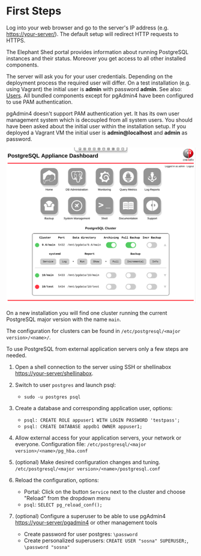 # First Steps

Log into your web browser and go to the server's IP address (e.g.
<https://your-server/>). The default setup will redirect HTTP requests to
HTTPS.

The Elephant Shed portal provides information about
running PostgreSQL instances and their status. Moreover you get
access to all other installed components.

The server will ask you for your user credentials. Depending on the
deployment process the required user will differ. On a test
installation (e.g. using Vagrant) the initial user is **admin** with
password **admin**. See also: [Users](users.html). All bundled components except
for pgAdmin4 have been configured to use PAM authentication.

pgAdmin4 doesn't support PAM authentication yet. It has its own user
management system which is decoupled from all system users. You should
have been asked about the initial user within the installation
setup. If you deployed a Vagrant VM the initial user is **admin@localhost**
and **admin** as password.

![Figure: Elephant Shed portal](images/el-portal.png)

On a new installation you will find one cluster running the current PostgreSQL major version with the name `main`.

The configuration for clusters can be found in `/etc/postgresql/<major version>/<name>/`.

To use PostgreSQL from external application servers only a few steps are needed.

1. Open a shell connection to the server using SSH or shellinabox <https://your-server/shellinabox>.

2. Switch to user `postgres` and launch psql:
    * `sudo -u postgres psql`

3. Create a database and corresponding application user, options:
    * `psql: CREATE ROLE appuser1 WITH LOGIN PASSWORD 'testpass';`
    * `psql: CREATE DATABASE appdb1 OWNER appuser1;`

4. Allow external access for your application servers, your network or everyone. Configuration file: `/etc/postgresql/<major version>/<name>/pg_hba.conf`

5. (optional) Make desired configuration changes and tuning. `/etc/postgresql/<major version>/<name>/postgresql.conf`

6. Reload the configuration, options:
    * Portal: Click on the button `Service` next to the cluster and choose "Reload" from the dropdown menu
    * `psql`: `SELECT pg_reload_conf();`

7. (optional) Configure a superuser to be able to use pgAdmin4 <https://your-server/pgadmin4> or other management tools
    * Create password for user postgres: `\password`
    * Create personalized superusers: `CREATE USER "sosna" SUPERUSER;`, `\password "sosna"`

